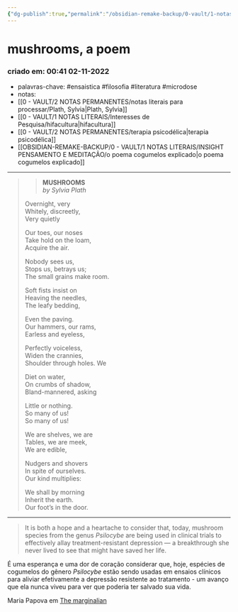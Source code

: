 ```yaml
---
{"dg-publish":true,"permalink":"/obsidian-remake-backup/0-vault/1-notas-literais/insight-pensamento-e-meditacao/mushrooms-a-poem-by-sylvia-plath/","tags":["ensaistica","filosofia","literatura","microdose"],"dgHomeLink":true,"dgShowLocalGraph":true,"dgShowFileTree":true,"dgEnableSearch":true,"noteIcon":""}
---
```


# mushrooms, a poem
### criado em: 00:41 02-11-2022

- palavras-chave: #ensaistica #filosofia #literatura #microdose 
- notas:
- [[0 - VAULT/2 NOTAS PERMANENTES/notas literais para processar/Plath, Sylvia\|Plath, Sylvia]]
- [[0 - VAULT/1 NOTAS LITERAIS/Interesses de Pesquisa/hifacultura\|hifacultura]]
- [[0 - VAULT/2 NOTAS PERMANENTES/terapia psicodélica\|terapia psicodélica]]
- [[OBSIDIAN-REMAKE-BACKUP/0 - VAULT/1 NOTAS LITERAIS/INSIGHT PENSAMENTO E MEDITAÇÃO/o poema cogumelos explicado\|o poema cogumelos explicado]]
---
>> **MUSHROOMS**  
> _by Sylvia Plath_
> 
> Overnight, very  
> Whitely, discreetly,  
> Very quietly
> 
> Our toes, our noses  
> Take hold on the loam,  
> Acquire the air.
> 
> Nobody sees us,  
> Stops us, betrays us;  
> The small grains make room.
> 
> Soft fists insist on  
> Heaving the needles,  
> The leafy bedding,
> 
> Even the paving.  
> Our hammers, our rams,  
> Earless and eyeless,
> 
> Perfectly voiceless,  
> Widen the crannies,  
> Shoulder through holes. We
> 
> Diet on water,  
> On crumbs of shadow,  
> Bland-mannered, asking
> 
> Little or nothing.  
> So many of us!  
> So many of us!
> 
> We are shelves, we are  
> Tables, we are meek,  
> We are edible,
> 
> Nudgers and shovers  
> In spite of ourselves.  
> Our kind multiplies:
> 
> We shall by morning  
> Inherit the earth.  
> Our foot’s in the door.

---
>	It is both a hope and a heartache to consider that, today, mushroom species from the genus _Psilocybe_ are being used in clinical trials to effectively allay treatment-resistant depression — a breakthrough she never lived to see that might have saved her life.

É uma esperança e uma dor de coração considerar que, hoje, espécies de cogumelos do gênero _Psilocybe_ estão sendo usadas em ensaios clínicos para aliviar efetivamente a depressão resistente ao tratamento - um avanço que ela nunca viveu para ver que poderia ter salvado sua vida.

Maria Papova em [The marginalian](https://www.themarginalian.org/2022/10/05/mushrooms-sylvia-plath-zoe-keating/)